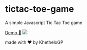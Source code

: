 # tictac-toe-game
A simple Javascript Tic Tac Toe game

[Demo :eyes:](https://khethelogp.github.io/tictac-toe-game)
![](https://i.ibb.co/WgQZCsB/tictac-toe-game.png)

made with :heart: by KhetheloGP
